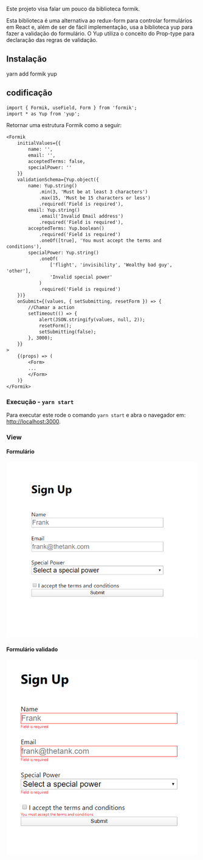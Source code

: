 Este projeto visa falar um pouco da biblioteca formik.

Esta biblioteca é uma alternativa ao redux-form para controlar formulários em React e, além de ser de fácil implementação, usa a biblioteca yup para fazer a validação do formulário. O Yup utiliza o conceito do Prop-type para declaração das regras de validação.

## Instalação

yarn add formik yup

## codificação

```
import { Formik, useField, Form } from 'formik';
import * as Yup from 'yup';
```

Retornar uma estrutura Formik como a seguir:

```
<Formik
    initialValues={{
        name: '',
        email: '',
        acceptedTerms: false,
        specialPower: ''
    }}
    validationSchema={Yup.object({
        name: Yup.string()
            .min(3, 'Must be at least 3 characters')
            .max(15, 'Must be 15 characters or less')
            .required('Field is required'),
        email: Yup.string()
            .email('Invalid Email address')
            .required('Field is required'),
        acceptedTerms: Yup.boolean()
            .required('Field is required')
            .oneOf([true], 'You must accept the terms and conditions'),
        specialPower: Yup.string()
            .oneOf(
                ['flight', 'invisibility', 'Wealthy bad guy', 'other'],
                'Invalid special power'
            )
            .required('Field is required')
    })}
    onSubmit={(values, { setSubmitting, resetForm }) => {
        //Chamar a action
        setTimeout(() => {
            alert(JSON.stringify(values, null, 2));
            resetForm();
            setSubmitting(false);
        }, 3000);
    }}
>
    {(props) => (
        <Form>
        ...
        </Form>
    )}
</Formik>
```

### Execução - `yarn start`

Para executar este rode o comando `yarn start` e abra o navegador em: [http://localhost:3000](http://localhost:3000).

### View

#### Formulário

![View](/src/img/form_01.PNG)

#### Formulário validado

![View](/src/img/form_02.PNG)
